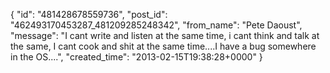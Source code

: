  {
   "id": "481428678559736",
   "post_id": "462493170453287_481209285248342",
   "from_name": "Pete Daoust",
   "message": "I cant write and listen at the same time, i cant think and talk at the same, I cant cook and shit at the same time....I have a bug somewhere in the OS....",
   "created_time": "2013-02-15T19:38:28+0000"
 }
